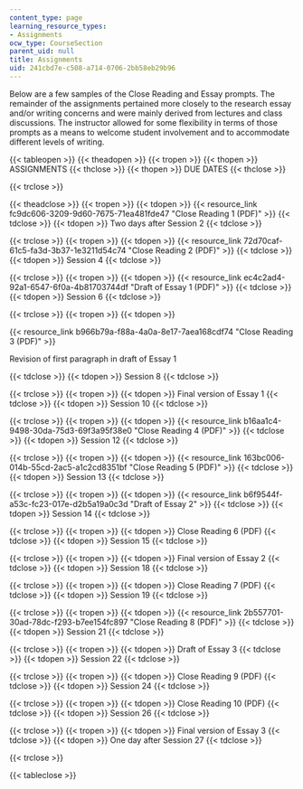 ```yaml
---
content_type: page
learning_resource_types:
- Assignments
ocw_type: CourseSection
parent_uid: null
title: Assignments
uid: 241cbd7e-c508-a714-0706-2bb58eb29b96
---
```


Below are a few samples of the Close Reading and Essay prompts. The remainder of the assignments pertained more closely to the research essay and/or writing concerns and were mainly derived from lectures and class discussions. The instructor allowed for some flexibility in terms of those prompts as a means to welcome student involvement and to accommodate different levels of writing.

{{< tableopen >}}
{{< theadopen >}}
{{< tropen >}}
{{< thopen >}}
ASSIGNMENTS
{{< thclose >}}
{{< thopen >}}
DUE DATES
{{< thclose >}}

{{< trclose >}}

{{< theadclose >}}
{{< tropen >}}
{{< tdopen >}}
{{< resource_link fc9dc606-3209-9d60-7675-71ea481fde47 "Close Reading 1 (PDF)" >}}
{{< tdclose >}}
{{< tdopen >}}
Two days after Session 2
{{< tdclose >}}

{{< trclose >}}
{{< tropen >}}
{{< tdopen >}}
{{< resource_link 72d70caf-61c5-fa3d-3b37-1e3211d54c74 "Close Reading 2 (PDF)" >}}
{{< tdclose >}}
{{< tdopen >}}
Session 4
{{< tdclose >}}

{{< trclose >}}
{{< tropen >}}
{{< tdopen >}}
{{< resource_link ec4c2ad4-92a1-6547-6f0a-4b81703744df "Draft of Essay 1 (PDF)" >}}
{{< tdclose >}}
{{< tdopen >}}
Session 6
{{< tdclose >}}

{{< trclose >}}
{{< tropen >}}
{{< tdopen >}}


{{< resource_link b966b79a-f88a-4a0a-8e17-7aea168cdf74 "Close Reading 3 (PDF)" >}}

Revision of first paragraph in draft of Essay 1


{{< tdclose >}}
{{< tdopen >}}
Session 8
{{< tdclose >}}

{{< trclose >}}
{{< tropen >}}
{{< tdopen >}}
Final version of Essay 1
{{< tdclose >}}
{{< tdopen >}}
Session 10
{{< tdclose >}}

{{< trclose >}}
{{< tropen >}}
{{< tdopen >}}
{{< resource_link b16aa1c4-9498-30da-75d3-69f3a95f38e0 "Close Reading 4 (PDF)" >}}
{{< tdclose >}}
{{< tdopen >}}
Session 12
{{< tdclose >}}

{{< trclose >}}
{{< tropen >}}
{{< tdopen >}}
{{< resource_link 163bc006-014b-55cd-2ac5-a1c2cd8351bf "Close Reading 5 (PDF)" >}}
{{< tdclose >}}
{{< tdopen >}}
Session 13
{{< tdclose >}}

{{< trclose >}}
{{< tropen >}}
{{< tdopen >}}
{{< resource_link b6f9544f-a53c-fc23-017e-d2b5a19a0c3d "Draft of Essay 2" >}}
{{< tdclose >}}
{{< tdopen >}}
Session 14
{{< tdclose >}}

{{< trclose >}}
{{< tropen >}}
{{< tdopen >}}
Close Reading 6 (PDF)
{{< tdclose >}}
{{< tdopen >}}
Session 15
{{< tdclose >}}

{{< trclose >}}
{{< tropen >}}
{{< tdopen >}}
Final version of Essay 2
{{< tdclose >}}
{{< tdopen >}}
Session 18
{{< tdclose >}}

{{< trclose >}}
{{< tropen >}}
{{< tdopen >}}
Close Reading 7 (PDF)
{{< tdclose >}}
{{< tdopen >}}
Session 19
{{< tdclose >}}

{{< trclose >}}
{{< tropen >}}
{{< tdopen >}}
{{< resource_link 2b557701-30ad-78dc-f293-b7ee154fc897 "Close Reading 8 (PDF)" >}}
{{< tdclose >}}
{{< tdopen >}}
Session 21
{{< tdclose >}}

{{< trclose >}}
{{< tropen >}}
{{< tdopen >}}
Draft of Essay 3
{{< tdclose >}}
{{< tdopen >}}
Session 22
{{< tdclose >}}

{{< trclose >}}
{{< tropen >}}
{{< tdopen >}}
Close Reading 9 (PDF)
{{< tdclose >}}
{{< tdopen >}}
Session 24
{{< tdclose >}}

{{< trclose >}}
{{< tropen >}}
{{< tdopen >}}
Close Reading 10 (PDF)
{{< tdclose >}}
{{< tdopen >}}
Session 26
{{< tdclose >}}

{{< trclose >}}
{{< tropen >}}
{{< tdopen >}}
Final version of Essay 3
{{< tdclose >}}
{{< tdopen >}}
One day after Session 27
{{< tdclose >}}

{{< trclose >}}

{{< tableclose >}}